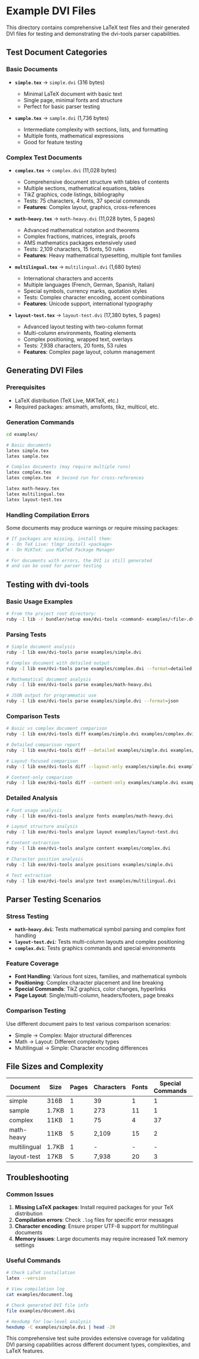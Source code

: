 # Example DVI Files

This directory contains comprehensive LaTeX test files and their generated DVI files for testing and demonstrating the dvi-tools parser capabilities.

## Test Document Categories

### Basic Documents
- **`simple.tex`** → `simple.dvi` (316 bytes)
  - Minimal LaTeX document with basic text
  - Single page, minimal fonts and structure
  - Perfect for basic parser testing

- **`sample.tex`** → `sample.dvi` (1,736 bytes)
  - Intermediate complexity with sections, lists, and formatting
  - Multiple fonts, mathematical expressions
  - Good for feature testing

### Complex Test Documents

- **`complex.tex`** → `complex.dvi` (11,028 bytes)
  - Comprehensive document structure with tables of contents
  - Multiple sections, mathematical equations, tables
  - TikZ graphics, code listings, bibliography
  - Tests: 75 characters, 4 fonts, 37 special commands
  - **Features**: Complex layout, graphics, cross-references

- **`math-heavy.tex`** → `math-heavy.dvi` (11,028 bytes, 5 pages)
  - Advanced mathematical notation and theorems
  - Complex fractions, matrices, integrals, proofs
  - AMS mathematics packages extensively used
  - Tests: 2,109 characters, 15 fonts, 50 rules
  - **Features**: Heavy mathematical typesetting, multiple font families

- **`multilingual.tex`** → `multilingual.dvi` (1,680 bytes)
  - International characters and accents
  - Multiple languages (French, German, Spanish, Italian)
  - Special symbols, currency marks, quotation styles
  - Tests: Complex character encoding, accent combinations
  - **Features**: Unicode support, international typography

- **`layout-test.tex`** → `layout-test.dvi` (17,380 bytes, 5 pages)
  - Advanced layout testing with two-column format
  - Multi-column environments, floating elements
  - Complex positioning, wrapped text, overlays
  - Tests: 7,938 characters, 20 fonts, 53 rules
  - **Features**: Complex page layout, column management

## Generating DVI Files

### Prerequisites
- LaTeX distribution (TeX Live, MiKTeX, etc.)
- Required packages: amsmath, amsfonts, tikz, multicol, etc.

### Generation Commands

```bash
cd examples/

# Basic documents
latex simple.tex
latex sample.tex

# Complex documents (may require multiple runs)
latex complex.tex
latex complex.tex  # Second run for cross-references

latex math-heavy.tex
latex multilingual.tex  
latex layout-test.tex
```

### Handling Compilation Errors

Some documents may produce warnings or require missing packages:

```bash
# If packages are missing, install them:
# - On TeX Live: tlmgr install <package>
# - On MiKTeX: use MiKTeX Package Manager

# For documents with errors, the DVI is still generated 
# and can be used for parser testing
```

## Testing with dvi-tools

### Basic Usage Examples

```bash
# From the project root directory:
ruby -I lib -r bundler/setup exe/dvi-tools <command> examples/<file>.dvi
```

### Parsing Tests

```bash
# Simple document analysis
ruby -I lib exe/dvi-tools parse examples/simple.dvi

# Complex document with detailed output
ruby -I lib exe/dvi-tools parse examples/complex.dvi --format=detailed

# Mathematical document analysis
ruby -I lib exe/dvi-tools parse examples/math-heavy.dvi

# JSON output for programmatic use
ruby -I lib exe/dvi-tools parse examples/simple.dvi --format=json
```

### Comparison Tests

```bash
# Basic vs complex document comparison
ruby -I lib exe/dvi-tools diff examples/simple.dvi examples/complex.dvi

# Detailed comparison report
ruby -I lib exe/dvi-tools diff --detailed examples/simple.dvi examples/math-heavy.dvi

# Layout-focused comparison
ruby -I lib exe/dvi-tools diff --layout-only examples/simple.dvi examples/layout-test.dvi

# Content-only comparison
ruby -I lib exe/dvi-tools diff --content-only examples/sample.dvi examples/multilingual.dvi
```

### Detailed Analysis

```bash
# Font usage analysis
ruby -I lib exe/dvi-tools analyze fonts examples/math-heavy.dvi

# Layout structure analysis  
ruby -I lib exe/dvi-tools analyze layout examples/layout-test.dvi

# Content extraction
ruby -I lib exe/dvi-tools analyze content examples/complex.dvi

# Character position analysis
ruby -I lib exe/dvi-tools analyze positions examples/simple.dvi

# Text extraction
ruby -I lib exe/dvi-tools analyze text examples/multilingual.dvi
```

## Parser Testing Scenarios

### Stress Testing
- **`math-heavy.dvi`**: Tests mathematical symbol parsing and complex font handling
- **`layout-test.dvi`**: Tests multi-column layouts and complex positioning
- **`complex.dvi`**: Tests graphics commands and special environments

### Feature Coverage
- **Font Handling**: Various font sizes, families, and mathematical symbols
- **Positioning**: Complex character placement and line breaking
- **Special Commands**: TikZ graphics, color changes, hyperlinks
- **Page Layout**: Single/multi-column, headers/footers, page breaks

### Comparison Testing
Use different document pairs to test various comparison scenarios:
- Simple → Complex: Major structural differences
- Math → Layout: Different complexity types  
- Multilingual → Simple: Character encoding differences

## File Sizes and Complexity

| Document | Size | Pages | Characters | Fonts | Special Commands | Rules |
|----------|------|-------|------------|-------|------------------|-------|
| simple | 316B | 1 | 39 | 1 | 1 | 0 |
| sample | 1.7KB | 1 | 273 | 11 | 1 | 16 |
| complex | 11KB | 1 | 75 | 4 | 37 | 0 |
| math-heavy | 11KB | 5 | 2,109 | 15 | 2 | 50 |
| multilingual | 1.7KB | 1 | - | - | - | - |
| layout-test | 17KB | 5 | 7,938 | 20 | 3 | 53 |

## Troubleshooting

### Common Issues

1. **Missing LaTeX packages**: Install required packages for your TeX distribution
2. **Compilation errors**: Check `.log` files for specific error messages
3. **Character encoding**: Ensure proper UTF-8 support for multilingual documents
4. **Memory issues**: Large documents may require increased TeX memory settings

### Useful Commands

```bash
# Check LaTeX installation
latex --version

# View compilation log
cat examples/document.log

# Check generated DVI file info
file examples/document.dvi

# Hexdump for low-level analysis
hexdump -C examples/simple.dvi | head -20
```

This comprehensive test suite provides extensive coverage for validating DVI parsing capabilities across different document types, complexities, and LaTeX features.
